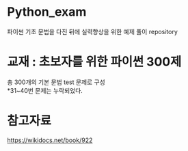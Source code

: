 # Python_exam
파이썬 기초 문법을 다진 뒤에 실력향상을 위한 예제 풀이 repository

# 교재 : 초보자를 위한 파이썬 300제
총 300개의 기본 문법 test 문제로 구성   
    *31~40번 문제는 누락되었다.   

# 참고자료
https://wikidocs.net/book/922
